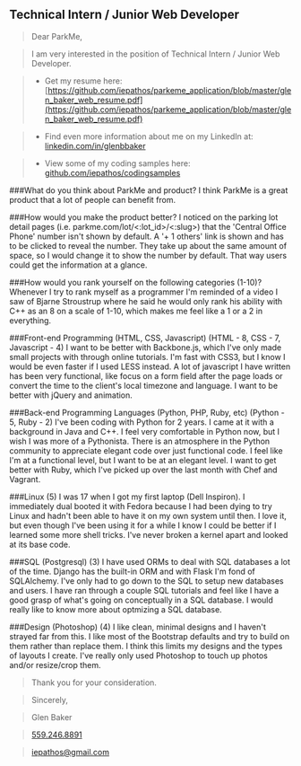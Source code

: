 Technical Intern / Junior Web Developer
-----------

> Dear ParkMe,

> I am very interested in the position of Technical Intern / Junior Web Developer.

> + Get my resume here: [https://github.com/iepathos/parkeme_application/blob/master/glen_baker_web_resume.pdf](https://github.com/iepathos/parkeme_application/blob/master/glen_baker_web_resume.pdf)

> + Find even more information about me on my LinkedIn at: [linkedin.com/in/glenbbaker](http://linkedin.com/in/glenbbaker)

> + View some of my coding samples here: [github.com/iepathos/codingsamples](http://github.com/iepathos/codingsamples)


###What do you think about ParkMe and product?
I think ParkMe is a great product that a lot of people can benefit from.

###How would you make the product better?
I noticed on the parking lot detail pages (i.e. parkme.com/lot/<:lot_id>/<:slug>) that the 'Central Office Phone' number isn't shown by default.  A '+ 1 others' link is shown and has to be clicked to reveal the number.  They take up about the same amount of space, so I would change it to show the number by default.  That way users could get the information at a glance.

###How would you rank yourself on the following categories (1-10)?
Whenever I try to rank myself as a programmer I'm reminded of a video I saw of Bjarne Stroustrup where he said he would only rank his ability with C++ as an 8 on a scale of 1-10, which makes me feel like a 1 or a 2 in everything.

###Front-end Programming (HTML, CSS, Javascript) (HTML - 8, CSS - 7, Javascript - 4)
I want to be better with Backbone.js, which I've only made small projects with through online tutorials.  I'm fast with CSS3, but I know I would be even faster if I used LESS instead.  A lot of javascript I have written has been very functional, like focus on a form field after the page loads or convert the time to the client's local timezone and language.  I want to be better with jQuery and animation.

###Back-end Programming Languages (Python, PHP, Ruby, etc) (Python - 5, Ruby - 2)
I've been coding with Python for 2 years.  I came at it with a background in Java and C++.  I feel very comfortable in Python now, but I wish I was more of a Pythonista.  There is an atmosphere in the Python community to appreciate elegant code over just functional code.  I feel like I'm at a functional level, but I want to be at an elegant level.  I want to get better with Ruby, which I've picked up over the last month with Chef and Vagrant.

###Linux (5)
I was 17 when I got my first laptop (Dell Inspiron).  I immediately dual booted it with Fedora because I had been dying to try Linux and hadn't been able to have it on my own system until then.  I love it, but even though I've been using it for a while I know I could be better if I learned some more shell tricks.  I've never broken a kernel apart and looked at its base code.

###SQL (Postgresql) (3)
I have used ORMs to deal with SQL databases a lot of the time.  Django has the built-in ORM and with Flask I'm fond of SQLAlchemy.  I've only had to go down to the SQL to setup new databases and users. I have ran through a couple SQL tutorials and feel like I have a good grasp of what's going on conceptually in a SQL database.  I would really like to know more about optmizing a SQL database.

###Design (Photoshop) (4)
I like clean, minimal designs and I haven't strayed far from this.  I like most of the Bootstrap defaults and try to build on them rather than replace them.  I think this limits my designs and the types of layouts I create.  I've really only used Photoshop to touch up photos and/or resize/crop them.


> Thank you for your consideration.

> Sincerely,

> Glen Baker

> [559.246.8891](tel:559.246.8891)

> [iepathos@gmail.com](mailto:iepathos@gmail.com)